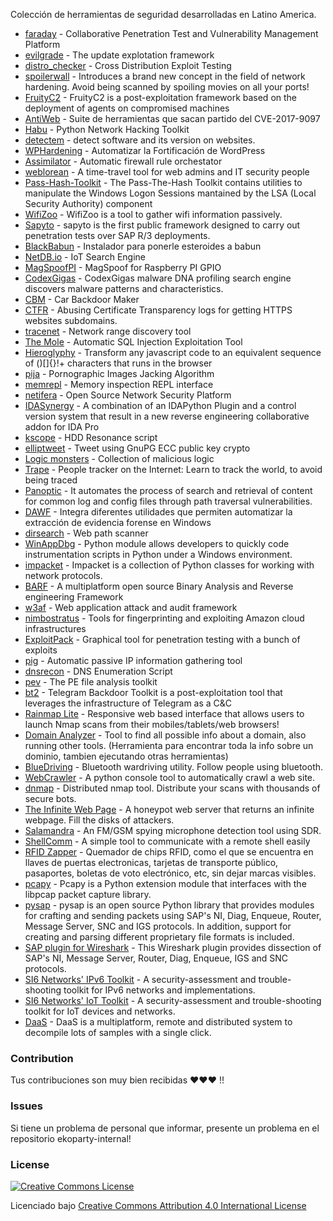 Colección de herramientas de seguridad desarrolladas en Latino America.


* [faraday](https://github.com/infobyte/faraday) - Collaborative Penetration Test and Vulnerability Management Platform
* [evilgrade](https://github.com/infobyte/evilgrade) - The update explotation framework 
* [distro_checker](https://github.com/infobyte/distro_checker) - Cross Distribution Exploit Testing
* [spoilerwall](https://github.com/infobyte/spoilerwall) - Introduces a brand new concept in the field of network hardening. Avoid being scanned by spoiling movies on all your ports!
* [FruityC2](https://github.com/xtr4nge/FruityC2) - FruityC2 is a post-exploitation framework based on the deployment of agents on compromised machines
* [AntiWeb](https://github.com/ezelf/AntiWeb_testing-Suite/) - Suite de herramientas que sacan partido del CVE-2017-9097
* [Habu](https://github.com/portantier/habu) - Python Network Hacking Toolkit
* [detectem](https://github.com/alertot/detectem) - detect software and its version on websites.
* [WPHardening](https://github.com/elcodigok/wphardening) - Automatizar la Fortificación de WordPress
* [Assimilator](https://github.com/videlanicolas/assimilator) - Automatic firewall rule orchestator
* [weblorean](https://github.com/buanzo/weblorean) - A time-travel tool for web admins and IT security people
* [Pass-Hash-Toolkit](https://www.coresecurity.com/corelabs-research-special/open-source-tools/pass-hash-toolkit) -  The Pass-The-Hash Toolkit contains utilities to manipulate the Windows Logon Sessions mantained by the LSA (Local Security Authority) component
* [WifiZoo](http://seclists.org/pen-test/2008/Jan/158) - WifiZoo is a tool to gather wifi information passively.
* [Sapyto](https://packetstormsecurity.com/files/55636/sapyto.tgz.html) - sapyto is the first public framework designed to carry out penetration tests over SAP R/3 deployments. 
* [BlackBabun](https://github.com/BlackBabun/blackbabun) - Instalador para ponerle esteroides a babun
* [NetDB.io](http://www.netdb.io) - IoT Search Engine
* [MagSpoofPI](https://github.com/salmg/MagSpoofPI) - MagSpoof for Raspberry PI GPIO
* [CodexGigas](https://github.com/codexgigassys/) - CodexGigas malware DNA profiling search engine discovers malware patterns and characteristics. 
* [CBM](https://github.com/UnaPibaGeek/CBM) - Car Backdoor Maker
* [CTFR](https://github.com/UnaPibaGeek/ctfr) - Abusing Certificate Transparency logs for getting HTTPS websites subdomains.
* [tracenet](https://github.com/alguien-gh/tracenet) - Network range discovery tool
* [The Mole](https://github.com/tiankonguse/themole) - Automatic SQL Injection Exploitation Tool
* [Hieroglyphy](https://github.com/alcuadrado/hieroglyphy) - Transform any javascript code to an equivalent sequence of ()[]{}!+ characters that runs in the browser
* [pija](https://github.com/alcuadrado/pija) - Pornographic Images Jacking Algorithm
* [memrepl](https://github.com/agustingianni/memrepl) - Memory inspection REPL interface
* [netifera](https://github.com/netifera/netifera) - Open Source Network Security Platform
* [IDASynergy](https://github.com/CubicaLabs/IDASynergy) - A combination of an IDAPython Plugin and a control version system that result in a new reverse engineering collaborative addon for IDA Pro
* [kscope](https://github.com/ortegaalfredo/kscope) - HDD Resonance script
* [elliptweet](https://github.com/ortegaalfredo/elliptweet) - Tweet using GnuPG ECC public key crypto
* [Logic monsters](https://ortegaalfredo.github.io/logic-monsters/) - Collection of malicious logic
* [Trape](https://github.com/boxug/trape) - People tracker on the Internet: Learn to track the world, to avoid being traced
* [Panoptic](https://github.com/lightos/Panoptic) - It automates the process of search and retrieval of content for common log and config files through path traversal vulnerabilities.
* [DAWF](https://www.dragonjar.org/dawf-dragonjar-automatic-windows-forensic.xhtml) - Integra diferentes utilidades que permiten automatizar la extracción de evidencia forense en Windows
* [dirsearch](https://github.com/maurosoria/dirsearch) - Web path scanner
* [WinAppDbg](https://github.com/MarioVilas/winappdbg) - Python module allows developers to quickly code instrumentation scripts in Python under a Windows environment.
* [impacket](https://github.com/CoreSecurity/impacket) - Impacket is a collection of Python classes for working with network protocols.
* [BARF](https://github.com/programa-stic/barf-project) - A multiplatform open source Binary Analysis and Reverse engineering Framework
* [w3af](https://github.com/andresriancho/w3af) - Web application attack and audit framework
* [nimbostratus](https://github.com/andresriancho/nimbostratus) - Tools for fingerprinting and exploiting Amazon cloud infrastructures
* [ExploitPack](https://github.com/juansacco/exploitpack) - Graphical tool for penetration testing with a bunch of exploits
* [pig](https://github.com/Ernesto-Alvarez/pig) - Automatic passive IP information gathering tool
* [dnsrecon](https://github.com/darkoperator/dnsrecon) - DNS Enumeration Script
* [pev](https://github.com/merces/pev) - The PE file analysis toolkit
* [bt2](https://github.com/blazeinfosec/bt2) - Telegram Backdoor Toolkit is a post-exploitation tool that leverages the infrastructure of Telegram as a C&C
* [Rainmap Lite](https://github.com/cldrn/rainmap-lite) - Responsive web based interface that allows users to launch Nmap scans from their mobiles/tablets/web browsers!
* [Domain Analyzer](https://github.com/eldraco/domain_analyzer) - Tool to find all possible info about a domain, also running other tools. (Herramienta para encontrar toda la info sobre un dominio, tambien ejecutando otras herramientas)
* [BlueDriving](https://github.com/verovaleros/bluedriving) - Bluetooth wardriving utility. Follow people using bluetooth.
* [WebCrawler](https://github.com/verovaleros/webcrawler) - A python console tool to automatically crawl a web site.
* [dnmap](https://sourceforge.net/p/dnmap/wiki/Home/) - Distributed nmap tool. Distribute your scans with thousands of secure bots.
* [The Infinite Web Page](https://github.com/eldraco/theinfinitewebpage) - A honeypot web server that returns an infinite webpage. Fill the disks of attackers.
* [Salamandra](https://github.com/eldraco/Salamandra) - An FM/GSM spying microphone detection tool using SDR.
* [ShellComm](https://github.com/HacKanCuBa/shellcomm-php) - A simple tool to communicate with a remote shell easily 
* [RFID Zapper](https://github.com/envido32/rfid-zapper) - Quemador de chips RFID, como el que se encuentra en llaves de puertas electronicas, tarjetas de transporte público, pasaportes, boletas de voto electrónico, etc, sin dejar marcas visibles.
* [pcapy](https://github.com/CoreSecurity/pcapy) - Pcapy is a Python extension module that interfaces with the libpcap packet capture library.
* [pysap](https://github.com/CoreSecurity/pysap) - pysap is an open source Python library that provides modules for crafting and sending packets using SAP's NI, Diag, Enqueue, Router, Message Server, SNC and IGS protocols. In addition, support for creating and parsing different proprietary file formats is included.
* [SAP plugin for Wireshark](https://github.com/CoreSecurity/SAP-Dissection-plug-in-for-Wireshark) - This Wireshark plugin provides dissection of SAP's NI, Message Server, Router, Diag, Enqueue, IGS and SNC protocols.
* [SI6 Networks' IPv6 Toolkit](https://github.com/fgont/ipv6toolkit) - A security-assessment and trouble-shooting toolkit for IPv6 networks and implementations.
* [SI6 Networks' IoT Toolkit](https://github.com/fgont/iot-toolkit) - A security-assessment and trouble-shooting toolkit for IoT devices and networks.
* [DaaS](https://github.com/codexgigassys/daas) - DaaS is a multiplatform, remote and distributed system to decompile lots of samples with a single click.

### Contribution
Tus contribuciones son muy bien recibidas ♥♥♥ !!

### Issues

Si tiene un problema de personal que informar, presente un problema en el repositorio ekoparty-internal!

### License

[![Creative Commons License](http://i.creativecommons.org/l/by/4.0/88x31.png)](http://creativecommons.org/licenses/by/4.0/)

Licenciado bajo [Creative Commons Attribution 4.0 International License](http://creativecommons.org/licenses/by/4.0/)
